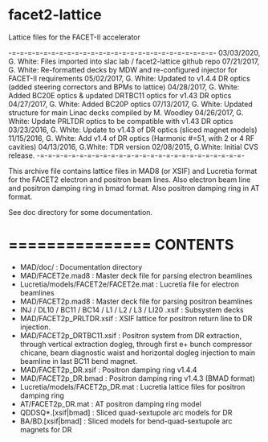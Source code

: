 # facet2-lattice
Lattice files for the FACET-II accelerator


-=-=-=-=-=-=-=-=-=-=-=-=-=-=-=-=-=-=-=-=-=-=-=-=-=-=-
03/03/2020, G. White: Files imported into slac lab / facet2-lattice github repo
07/21/2017, G. White: Re-formatted decks by MDW and re-configured injector for FACET-II requirements
05/02/2017, G. White: Updated to v1.4.4 DR optics (added steering correctors and BPMs to lattice)
04/28/2017, G. White: Added BC20E optics & updated DRTBC11 optics for v1.43 DR optics
04/27/2017, G. White: Added BC20P optics
07/13/2017, G. White: Updated structure for main Linac decks compiled by M. Woodley
04/26/2017, G. White: Update PRLTDR optics to be compatible with v1.43 DR optics
03/23/2016, G. White: Update to v1.43 of DR optics (sliced magnet models)
11/15/2016, G. White: Add v1.4 of DR optics (Harmonic #=51, with 2 or 4 RF cavities)
04/13/2016, G.White: TDR version
02/08/2015, G.White: Initial CVS release.
-=-=-=-=-=-=-=-=-=-=-=-=-=-=-=-=-=-=-=-=-=-=-=-=-=-=-

This archive file contains lattice files in MAD8 (or XSIF) and Lucretia format for
the FACET2 electron and positron beam lines.
Also electron beam line and positron damping ring in bmad format.
Also positron damping ring in AT format.

See doc directory for some documentation.

===============
CONTENTS
===============
* MAD/doc/ : Documentation directory
* MAD/FACET2e.mad8 : Master deck file for parsing electron beamlines
* Lucretia/models/FACET2e/FACET2e.mat : Lucretia file for electron beamlines
* MAD/FACET2p.mad8 : Master deck file for parsing positron beamlines
*   INJ / DL10 / BC11 / BC14 / L1 / L2 / L3 / LI20 .xsif : Subsystem decks
* MAD/FACET2p_PRLTDR.xsif : XSIF lattice for positron return line to DR injection.
* MAD/FACET2p_DRTBC11.xsif : Positron system from DR extraction, through vertical extraction
                        dogleg, through first e+ bunch compressor chicane, beam diagnostic
                        waist and horizontal dogleg injection to main beamline in last
                        BC11 bend magnet.
* MAD/FACET2p_DR.xsif : Positron damping ring v1.4.4
* MAD/FACET2p_DR.bmad : Positron damping ring v1.4.3 (BMAD format)
* Lucretia/models/FACET2p_DR.mat : Lucretia lattice files for positron damping ring
* AT/FACET2p_DR.mat : AT positron damping ring model
* QDDSQ*.[xsif|bmad] : Sliced quad-sextupole arc models for DR
* BA/BD.[xsif|bmad] : Sliced models for bend-quad-sextupole arc magnets for DR

